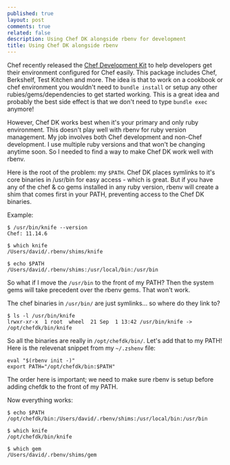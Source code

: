 ```yaml
---
published: true
layout: post
comments: true
related: false
description: Using Chef DK alongside rbenv for development
title: Using Chef DK alongside rbenv
---
```


Chef recently released the [Chef Development Kit](https://downloads.getchef.com/chef-dk/) to help developers get their environment configured for Chef easily. This package includes Chef, Berkshelf, Test Kitchen and more. The idea is that to work on a cookbook or chef environment you wouldn't need to `bundle install` or setup any other rubies/gems/dependencies to get started working. This is a great idea and probably the best side effect is that we don't need to type `bundle exec` anymore!

However, Chef DK works best when it's your primary and only ruby environment. This doesn't play well with rbenv for ruby version management. My job involves both Chef development and non-Chef development. I use multiple ruby versions and that won't be changing anytime soon. So I needed to find a way to make Chef DK work well with rbenv.

Here is the root of the problem: my `$PATH`. Chef DK places symlinks to it's core binaries in /usr/bin for easy access - which is great. But if you have any of the chef & co gems installed in any ruby version, rbenv will create a shim that comes first in your PATH, preventing access to the Chef DK binaries.

Example:

    $ /usr/bin/knife --version
    Chef: 11.14.6

    $ which knife
    /Users/david/.rbenv/shims/knife

    $ echo $PATH
    /Users/david/.rbenv/shims:/usr/local/bin:/usr/bin

So what if I move the `/usr/bin` to the front of my PATH? Then the system gems will take precedent over the rbenv gems. That won't work.

The chef binaries in `/usr/bin/` are just symlinks... so where do they link to?

    $ ls -l /usr/bin/knife
    lrwxr-xr-x  1 root  wheel  21 Sep  1 13:42 /usr/bin/knife -> /opt/chefdk/bin/knife

So all the binaries are really in `/opt/chefdk/bin/`. Let's add that to my PATH! Here is the relevenat snippet from my `~/.zshenv` file:

    eval "$(rbenv init -)"
    export PATH="/opt/chefdk/bin:$PATH"

The order here is important; we need to make sure rbenv is setup before adding chefdk to the front of my PATH.

Now everything works:

    $ echo $PATH
    /opt/chefdk/bin:/Users/david/.rbenv/shims:/usr/local/bin:/usr/bin

    $ which knife
    /opt/chefdk/bin/knife

    $ which gem
    /Users/david/.rbenv/shims/gem
